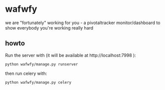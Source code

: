 wafwfy
======

we are "fortunately" working for you - a pivotaltracker monitor/dashboard to show everybody you're working really hard


howto
-----

Run the server with (it will be available at http://localhost:7998 ):
     
    python wafwfy/manage.py runserver

then run celery with:
     
    python wafwfy/manage.py celery